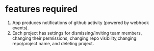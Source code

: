 # features required

1. App produces notifications of github activity (powered by webhook events).
2. Each project has settings for dismissing/inviting team members, changing their permissions, changing repo visibility,changing repo/project name, and deleting project.
